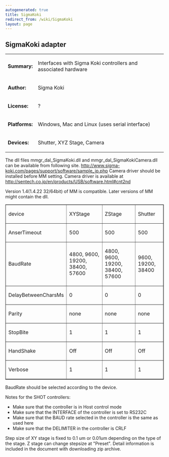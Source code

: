 ```yaml
---
autogenerated: true
title: SigmaKoki
redirect_from: /wiki/SigmaKoki
layout: page
---
```


## SigmaKoki adapter

<table>
<tr>
<td markdown="1">

**Summary:**

</td>
<td markdown="1">

Interfaces with Sigma Koki controllers and associated hardware

</td>
</tr>
<tr>
<td markdown="1">

**Author:**

</td>
<td markdown="1">

Sigma Koki

</td>
</tr>
<tr>
<td markdown="1">

**License:**

</td>
<td markdown="1">

?

</td>
</tr>
<tr>
<td markdown="1">

**Platforms:**

</td>
<td markdown="1">

Windows, Mac and Linux (uses serial interface)

</td>
</tr>
<tr>
<td markdown="1">

**Devices:**

</td>
<td markdown="1">

Shutter, XYZ Stage, Camera

</td>
</tr>
</table>

The dll files mmgr\_dal\_SigmaKoki.dll and
mmgr\_dal\_SigmaKokiCamera.dll can be available from following site.
<http://www.sigma-koki.com/pages/support/software/sample_jp.php> Camera
driver should be installed before MM setting. Camera driver is available
at <http://sentech.co.jp/en/products/USB/software.html#cnt2nd>

Version 1.4(1.4.22 32/64bit) of MM is compatible. Later versions of MM
might contain the dll.

<table border="1">
<tr>
<td markdown="1">

device

</td>
<td markdown="1">

XYStage

</td>
<td markdown="1">

ZStage

</td>
<td markdown="1">

Shutter

</td>
</tr>
<tr>
<td markdown="1">

AnserTimeout

</td>
<td markdown="1">

500

</td>
<td markdown="1">

500

</td>
<td markdown="1">

500

</td>
</tr>
<tr>
<td markdown="1">

BaudRate

</td>
<td markdown="1">

4800, 9600, 19200, 38400, 57600

</td>
<td markdown="1">

4800, 9600, 19200, 38400, 57600

</td>
<td markdown="1">

9600, 19200, 38400

</td>
</tr>
<tr>
<td markdown="1">

DelayBetweenCharsMs

</td>
<td markdown="1">

0

</td>
<td markdown="1">

0

</td>
<td markdown="1">

0

</td>
</tr>
<tr>
<td markdown="1">

Parity

</td>
<td markdown="1">

none

</td>
<td markdown="1">

none

</td>
<td markdown="1">

none

</td>
</tr>
<tr>
<td markdown="1">

StopBite

</td>
<td markdown="1">

1

</td>
<td markdown="1">

1

</td>
<td markdown="1">

1

</td>
</tr>
<tr>
<td markdown="1">

HandShake

</td>
<td markdown="1">

Off

</td>
<td markdown="1">

Off

</td>
<td markdown="1">

Off

</td>
</tr>
<tr>
<td markdown="1">

Verbose

</td>
<td markdown="1">

1

</td>
<td markdown="1">

1

</td>
<td markdown="1">

1

</td>
</tr>
</table>

BaudRate should be selected according to the device.

Notes for the SHOT controllers:

-   Make sure that the controller is in Host control mode
-   Make sure that the INTERFACE of the controller is set to RS232C
-   Make sure that the BAUD rate selected in the controller is the same
    as used here
-   Make sure that the DELIMITER in the controller is CRLF

Step size of XY stage is fixed to 0.1 um or 0.01um depending on the type
of the stage. Z stage can change stepsize at "Preset". Detail
information is included in the document with downloading zip archive.

